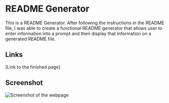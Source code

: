 # README Generator
This is a README Generator. After following the instructions in the README file, I was able to create a functional README generator that allows user to enter information into a prompt and then display that information on a generated README file.
## Links
[Link to the finished page] 
## Screenshot
![Screenshot of the webpage](./assets/2024-07-30.png)